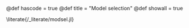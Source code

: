 @def hascode = true
@def title   = "Model selection"
@def showall = true

\literate{/_literate/modsel.jl}

